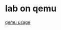 # lab on qemu

[qemu usage](https://github.com/roamingunner/docs/blob/gh-pages/qemu/setup_qemu_for_arm.md)
